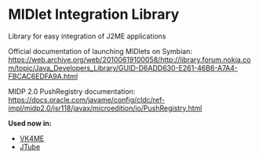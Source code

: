 # MIDlet Integration Library
Library for easy integration of J2ME applications

Official documentation of launching MIDlets on Symbian:
https://web.archive.org/web/20100619100058/http://library.forum.nokia.com/topic/Java_Developers_Library/GUID-D6ADD630-E261-46B6-A7A4-FBCAC6EDFA9A.html

MIDP 2.0 PushRegistry documentation:
https://docs.oracle.com/javame/config/cldc/ref-impl/midp2.0/jsr118/javax/microedition/io/PushRegistry.html

<b>Used now in:</b>
- <a href="https://v4.crx.moe">VK4ME</a>
- <a href="https://nnp.nnchan.ru/jtube">JTube</a>
